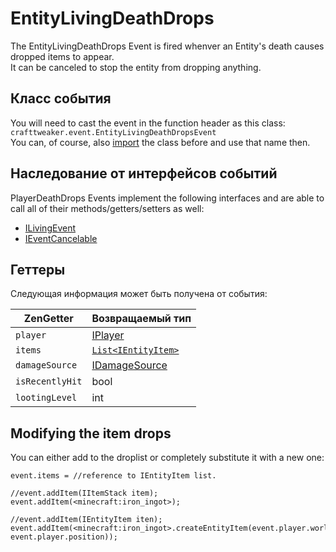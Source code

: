 # EntityLivingDeathDrops

The EntityLivingDeathDrops Event is fired whenver an Entity's death causes dropped items to appear.  
It can be canceled to stop the entity from dropping anything.

## Класс события

You will need to cast the event in the function header as this class:  
`crafttweaker.event.EntityLivingDeathDropsEvent`  
You can, of course, also [import](/AdvancedFunctions/Import/) the class before and use that name then.

## Наследование от интерфейсов событий

PlayerDeathDrops Events implement the following interfaces and are able to call all of their methods/getters/setters as well:

- [ILivingEvent](/Vanilla/Events/Events/ILivingEvent/)
- [IEventCancelable](/Vanilla/Events/Events/IEventCancelable/)

## Геттеры

Следующая информация может быть получена от события:

| ZenGetter       | Возвращаемый тип                                            |
| --------------- | ----------------------------------------------------------- |
| `player`        | [IPlayer](/Vanilla/Players/IPlayer/)                        |
| `items`         | [`List<IEntityItem>`](/Vanilla/Entities/IEntityItem/) |
| `damageSource`  | [IDamageSource](/Vanilla/Damage/IDamageSource/)             |
| `isRecentlyHit` | bool                                                        |
| `lootingLevel`  | int                                                         |

## Modifying the item drops

You can either add to the droplist or completely substitute it with a new one:

```zenscript
event.items = //reference to IEntityItem list.

//event.addItem(IItemStack item);
event.addItem(<minecraft:iron_ingot>);

//event.addItem(IEntityItem iten);
event.addItem(<minecraft:iron_ingot>.createEntityItem(event.player.world, event.player.position));
```